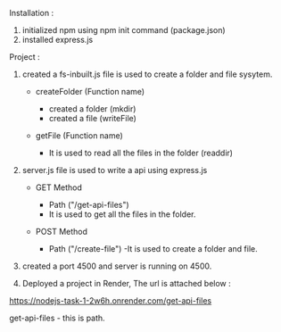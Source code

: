 Installation :

1. initialized npm using npm init command (package.json)
2. installed express.js

Project :

1. created a fs-inbuilt.js file is used to create a folder and file sysytem.

   - createFolder (Function name)

     - created a folder (mkdir)
     - created a file (writeFile)

   - getFile (Function name)
     - It is used to read all the files in the folder (readdir)

2. server.js file is used to write a api using express.js

   - GET Method

     - Path ("/get-api-files")
     - It is used to get all the files in the folder.

   - POST Method
     - Path ("/create-file")
       -It is used to create a folder and file.

3. created a port 4500 and server is running on 4500.

4. Deployed a project in Render, The url is attached below :

https://nodejs-task-1-2w6h.onrender.com/get-api-files

get-api-files - this is path.
